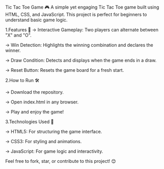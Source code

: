 Tic Tac Toe Game 🎮
A simple yet engaging Tic Tac Toe game built using HTML, CSS, and JavaScript. This project is perfect for beginners to understand basic game logic.

1.Features 🚀
-> Interactive Gameplay: Two players can alternate between "X" and "O".

-> Win Detection: Highlights the winning combination and declares the winner.

-> Draw Condition: Detects and displays when the game ends in a draw.

-> Reset Button: Resets the game board for a fresh start.


2.How to Run 🛠️

-> Download the repository.

-> Open index.html in any browser.

-> Play and enjoy the game!


3.Technologies Used 🧰

-> HTML5: For structuring the game interface.

-> CSS3: For styling and animations.

-> JavaScript: For game logic and interactivity.

Feel free to fork, star, or contribute to this project! 😊
